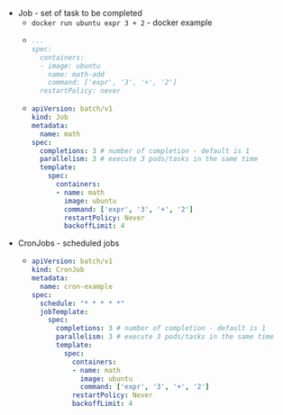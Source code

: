 * Job - set of task to be completed
  * ```docker run ubuntu expr 3 + 2``` - docker example
  * ```yaml
    ...
    spec:
      containers:
      - image: ubuntu
        name: math-add      
        command: ['expr', '3', '+', '2']
      restartPolicy: never
  * ```yaml
    apiVersion: batch/v1
    kind: Job
    metadata:
      name: math
    spec:
      completions: 3 # number of completion - default is 1
      parallelism: 3 # execute 3 pods/tasks in the same time
      template:
        spec:
          containers:
          - name: math
            image: ubuntu
            command: ['expr', '3', '+', '2']
            restartPolicy: Never 
            backoffLimit: 4    

* CronJobs - scheduled jobs
  * ```yaml
    apiVersion: batch/v1
    kind: CronJob
    metadata:
      name: cron-example
    spec:
      schedule: "* * * * *"
      jobTemplate:
        spec:
          completions: 3 # number of completion - default is 1
          parallelism: 3 # execute 3 pods/tasks in the same time
          template:
            spec:
              containers:
              - name: math
                image: ubuntu
                command: ['expr', '3', '+', '2']
              restartPolicy: Never 
              backoffLimit: 4